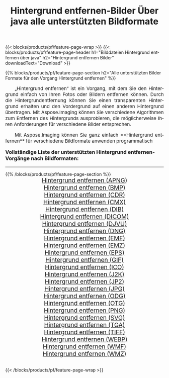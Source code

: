﻿---
title: Hintergrund entfernen-Bilder Über java alle unterstützten Bildformate 
weight: 3920
url: /de/java/remove-background/ 
lang: de
langdirlevel: 2
locales: zh-hans,ja,it,ru,de,es,fr,nl,id,lt,pl,pt,vi,tr,ko,zh-hant,ar,hi,th,sv,cs,uk,he
description: Mit Aspose.Imaging können Sie ganz einfach Hintergrund entfernen Bilder über java
---

{{< blocks/products/pf/feature-page-wrap >}}
{{< blocks/products/pf/feature-page-header h1="Bilddateien Hintergrund entfernen über java" h2="Hintergrund entfernen Bilder" downloadText="Download" >}}


{{% blocks/products/pf/feature-page-section  h2="Alle unterstützten Bilder Formate für den Vorgang Hintergrund entfernen" %}}
<p align="justify" style="text-indent:2em;font-size:15px;">
„Hintergrund entfernen“ ist ein Vorgang, mit dem Sie den Hintergrund einfach von Ihren Fotos oder Bildern entfernen können. Durch die Hintergrundentfernung können Sie einen transparenten Hintergrund erhalten und den Vordergrund auf einen anderen Hintergrund übertragen. Mit Aspose.Imaging können Sie verschiedene Algorithmen zum Entfernen des Hintergrunds ausprobieren, die möglicherweise Ihren Anforderungen für verschiedene Bilder entsprechen.
</p>
<p align="justify" style="text-indent:2em;font-size:15px;">
Mit Aspose.Imaging können Sie ganz einfach **Hintergrund entfernen** für verschiedene Bildformate anwenden programmatisch
</p>
<h3 style="margin-top:16px;">
Vollständige Liste der unterstützten Hintergrund entfernen-Vorgänge nach Bildformaten:
</h3>
<hr/>
{{% /blocks/products/pf/feature-page-section %}}
<div class="container-fluid productfamilypage bg-gray">
    <div class="convertypes bg-gray agp-content section">
        <div class="container">
		<div class="row other-converters" style="gap: 10px;font-size: 19px;text-align:center;">
		    <div class='col-md-3 other-converter remove-lp remove-rp'><a href="/imaging/de/java/remove-background/apng/" style="padding:15px;">Hintergrund entfernen (APNG)</a></div><div class='col-md-3 other-converter remove-lp remove-rp'><a href="/imaging/de/java/remove-background/bmp/" style="padding:15px;">Hintergrund entfernen (BMP)</a></div><div class='col-md-3 other-converter remove-lp remove-rp'><a href="/imaging/de/java/remove-background/cdr/" style="padding:15px;">Hintergrund entfernen (CDR)</a></div><div class='col-md-3 other-converter remove-lp remove-rp'><a href="/imaging/de/java/remove-background/cmx/" style="padding:15px;">Hintergrund entfernen (CMX)</a></div><div class='col-md-3 other-converter remove-lp remove-rp'><a href="/imaging/de/java/remove-background/dib/" style="padding:15px;">Hintergrund entfernen (DIB)</a></div><div class='col-md-3 other-converter remove-lp remove-rp'><a href="/imaging/de/java/remove-background/dicom/" style="padding:15px;">Hintergrund entfernen (DICOM)</a></div><div class='col-md-3 other-converter remove-lp remove-rp'><a href="/imaging/de/java/remove-background/djvu/" style="padding:15px;">Hintergrund entfernen (DJVU)</a></div><div class='col-md-3 other-converter remove-lp remove-rp'><a href="/imaging/de/java/remove-background/dng/" style="padding:15px;">Hintergrund entfernen (DNG)</a></div><div class='col-md-3 other-converter remove-lp remove-rp'><a href="/imaging/de/java/remove-background/emf/" style="padding:15px;">Hintergrund entfernen (EMF)</a></div><div class='col-md-3 other-converter remove-lp remove-rp'><a href="/imaging/de/java/remove-background/emz/" style="padding:15px;">Hintergrund entfernen (EMZ)</a></div><div class='col-md-3 other-converter remove-lp remove-rp'><a href="/imaging/de/java/remove-background/eps/" style="padding:15px;">Hintergrund entfernen (EPS)</a></div><div class='col-md-3 other-converter remove-lp remove-rp'><a href="/imaging/de/java/remove-background/gif/" style="padding:15px;">Hintergrund entfernen (GIF)</a></div><div class='col-md-3 other-converter remove-lp remove-rp'><a href="/imaging/de/java/remove-background/ico/" style="padding:15px;">Hintergrund entfernen (ICO)</a></div><div class='col-md-3 other-converter remove-lp remove-rp'><a href="/imaging/de/java/remove-background/j2k/" style="padding:15px;">Hintergrund entfernen (J2K)</a></div><div class='col-md-3 other-converter remove-lp remove-rp'><a href="/imaging/de/java/remove-background/jp2/" style="padding:15px;">Hintergrund entfernen (JP2)</a></div><div class='col-md-3 other-converter remove-lp remove-rp'><a href="/imaging/de/java/remove-background/jpg/" style="padding:15px;">Hintergrund entfernen (JPG)</a></div><div class='col-md-3 other-converter remove-lp remove-rp'><a href="/imaging/de/java/remove-background/odg/" style="padding:15px;">Hintergrund entfernen (ODG)</a></div><div class='col-md-3 other-converter remove-lp remove-rp'><a href="/imaging/de/java/remove-background/otg/" style="padding:15px;">Hintergrund entfernen (OTG)</a></div><div class='col-md-3 other-converter remove-lp remove-rp'><a href="/imaging/de/java/remove-background/png/" style="padding:15px;">Hintergrund entfernen (PNG)</a></div><div class='col-md-3 other-converter remove-lp remove-rp'><a href="/imaging/de/java/remove-background/svg/" style="padding:15px;">Hintergrund entfernen (SVG)</a></div><div class='col-md-3 other-converter remove-lp remove-rp'><a href="/imaging/de/java/remove-background/tga/" style="padding:15px;">Hintergrund entfernen (TGA)</a></div><div class='col-md-3 other-converter remove-lp remove-rp'><a href="/imaging/de/java/remove-background/tiff/" style="padding:15px;">Hintergrund entfernen (TIFF)</a></div><div class='col-md-3 other-converter remove-lp remove-rp'><a href="/imaging/de/java/remove-background/webp/" style="padding:15px;">Hintergrund entfernen (WEBP)</a></div><div class='col-md-3 other-converter remove-lp remove-rp'><a href="/imaging/de/java/remove-background/wmf/" style="padding:15px;">Hintergrund entfernen (WMF)</a></div><div class='col-md-3 other-converter remove-lp remove-rp'><a href="/imaging/de/java/remove-background/wmz/" style="padding:15px;">Hintergrund entfernen (WMZ)</a></div>
                </div>
        </div>
    </div>
</div>
<br/>

{{< /blocks/products/pf/feature-page-wrap >}}
